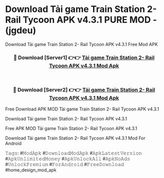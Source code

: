 # Download Tải game Train Station 2- Rail Tycoon APK v4.3.1 PURE MOD - (jgdeu)
Download Tải game Train Station 2- Rail Tycoon APK v4.3.1 Free Mod APK

<div align="center">
<h3>🔴 Download [Server1] 👉👉 <a href="https://apk-comot.site?title=Tải_game_Train_Station_2-_Rail_Tycoon_APK_v4.3.1">Tải game Train Station 2- Rail Tycoon APK v4.3.1 Mod Apk</a></h3><br>

<h3>🔴 Download [Server2] 👉👉 <a href="https://apk-comot.site?title=Tải_game_Train_Station_2-_Rail_Tycoon_APK_v4.3.1">Tải game Train Station 2- Rail Tycoon APK v4.3.1 Mod Apk</a></h3>
</div>


Free Download APK MOD Tải game Train Station 2- Rail Tycoon APK v4.3.1

Download Tải game Train Station 2- Rail Tycoon APK v4.3.1 

Free APK MOD Tải game Train Station 2- Rail Tycoon APK v4.3.1 

Download Tải game Train Station 2- Rail Tycoon APK v4.3.1 Mod For Android

𝚃𝚊𝚐𝚜: #𝙼𝚘𝚍𝙰𝚙𝚔 #𝙳𝚘𝚠𝚗𝚕𝚘𝚊𝚍𝙼𝚘𝚍𝙰𝚙𝚔 #𝙰𝚙𝚔𝙻𝚊𝚝𝚎𝚜𝚝𝚅𝚎𝚛𝚜𝚒𝚘𝚗 #𝙰𝚙𝚔𝚄𝚗𝚕𝚒𝚖𝚒𝚝𝚎𝚍𝙼𝚘𝚗𝚎𝚢 #𝙰𝚙𝚔𝚄𝚗𝚕𝚘𝚌𝚔𝙰𝚕𝚕 #𝙰𝚙𝚔𝙽𝚘𝙰𝚍𝚜 #𝚄𝚗𝚕𝚘𝚌𝚔𝙿𝚛𝚎𝚖𝚒𝚞𝚖 #𝙵𝚘𝚛𝙰𝚗𝚍𝚛𝚘𝚒𝚍 #𝙵𝚛𝚎𝚎𝙳𝚘𝚠𝚗𝚕𝚘𝚊𝚍 #home_design_mod_apk